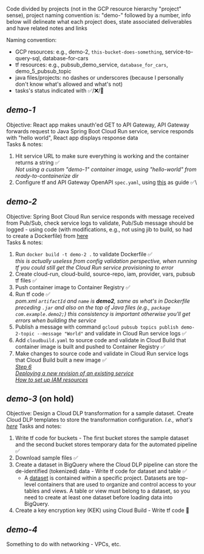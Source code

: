 Code divided by projects (not in the GCP resource hierarchy "project" sense), project naming convention is: "demo-" followed by a number, info below will delineate what each project does, state associated deliverables and have related notes and links

Naming convention:

- GCP resources: e.g., demo-2, `this-bucket-does-something`, service-to-query-sql, database-for-cars
- tf resources: e.g., pubsub_demo_service, `database_for_cars`, demo_5_pubsub_topic
- java files/projects: no dashes or underscores (because I personally don't know what's allowed and what's not)
- tasks's status indicated with ✅/❌/🚧

## _demo-1_

Objective: React app makes unauth'ed GET to API Gateway, API Gateway forwards request to Java Spring Boot Cloud Run service, service responds with "hello world", React app displays response data\
Tasks & notes:

1. Hit service URL to make sure everything is working and the container returns a string ✅\
   _Not using a custom "demo-1" container image, using "hello-world" from ready-to-containerize dir_
2. Configure tf and API Gateway OpenAPI `spec.yaml`, using [this](https://cloud.google.com/api-gateway/docs/get-started-cloud-run) as guide ✅\

## _demo-2_

Objective: Spring Boot Cloud Run service responds with message received from Pub/Sub, check service logs to validate, Pub/Sub message should be logged - using code (with modifications, e.g., not using jib to build, so had to create a Dockerfile) from [here](https://github.com/GoogleCloudPlatform/java-docs-samples/tree/master/run/pubsub)\
Tasks & notes:

1. Run `docker build -t demo-2 .` to validate Dockerfile ✅\
   _this is actually useless from config validation perspective, when running tf you could still get the Cloud Run service provisioning to error_
2. Create cloud-run, cloud-build, source-repo, iam, provider, vars, pubsub tf files ✅
3. Push container image to Container Registry ✅
4. Run tf code ✅\
   _pom.xml `artifactId` and `name` is **demo2**, same as what's in Dockerfile preceding `.jar` and also on the top of Java files (e.g., `package com.example.demo2;`) this consistency is important otherwise you'll get errors when building the service_
5. Publish a message with command `gcloud pubsub topics publish demo-2-topic --message "World"` and validate in Cloud Run service logs ✅
6. Add `cloudbuild.yaml` to source code and validate in Cloud Build that container image is built and pushed to Container Registry ✅
7. Make changes to source code and validate in Cloud Run service logs that Cloud Build built a new image ✅\
   _[Step 6](https://dzone.com/articles/cicd-using-google-cloud-build-and-google-cloud-run)_\
   _[Deploying a new revision of an existing service](https://cloud.google.com/run/docs/deploying#revision)_\
   _[How to set up IAM resources](https://stackoverflow.com/a/62783880)_

## _demo-3_ (on hold)

Objective: Design a Cloud DLP transformation for a sample dataset. Create Cloud DLP templates to store the transformation configuration. _I.e., what's [here](https://cloud.google.com/architecture/creating-cloud-dlp-de-identification-transformation-templates-pii-dataset)_
Tasks and notes:

1. Write tf code for buckets - The first bucket stores the sample dataset and the second bucket stores temporary data for the automated pipeline ✅
2. Download sample files ✅
3. Create a dataset in BigQuery where the Cloud DLP pipeline can store the de-identified (tokenized) data - Write tf code for dataset and table ✅
   - A [dataset](https://cloud.google.com/bigquery/docs/datasets-intro#datasets) is contained within a specific project. Datasets are top-level containers that are used to organize and control access to your tables and views. A table or view must belong to a dataset, so you need to create at least one dataset before loading data into BigQuery.
4. Create a key encryption key (KEK) using Cloud Build - Write tf code 🚧

## _demo-4_

Something to do with networking - VPCs, etc.

